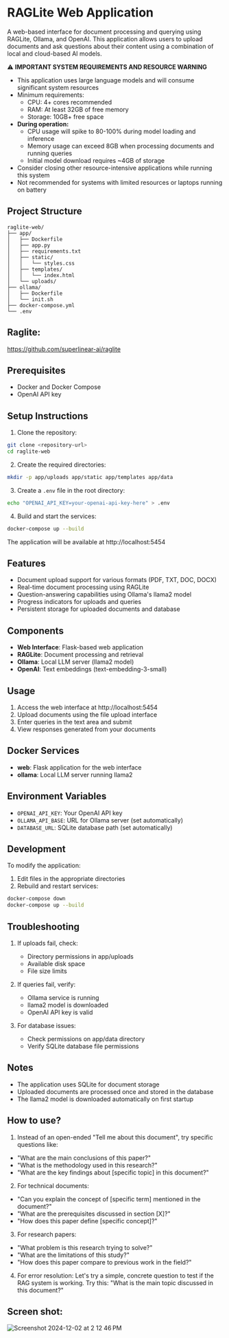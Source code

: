 # RAGLite Web Application

A web-based interface for document processing and querying using RAGLite, Ollama, and OpenAI. This application allows users to upload documents and ask questions about their content using a combination of local and cloud-based AI models.

⚠️ **IMPORTANT SYSTEM REQUIREMENTS AND RESOURCE WARNING**
- This application uses large language models and will consume significant system resources
- Minimum requirements:
  - CPU: 4+ cores recommended
  - RAM: At least 32GB of free memory
  - Storage: 10GB+ free space
- **During operation:**
  - CPU usage will spike to 80-100% during model loading and inference
  - Memory usage can exceed 8GB when processing documents and running queries
  - Initial model download requires ~4GB of storage
- Consider closing other resource-intensive applications while running this system
- Not recommended for systems with limited resources or laptops running on battery

## Project Structure
```
raglite-web/
├── app/
│   ├── Dockerfile
│   ├── app.py
│   ├── requirements.txt
│   ├── static/
│   │   └── styles.css
│   ├── templates/
│   │   └── index.html
│   └── uploads/
├── ollama/
│   ├── Dockerfile
│   └── init.sh
├── docker-compose.yml
└── .env
```

## Raglite:
https://github.com/superlinear-ai/raglite


## Prerequisites
- Docker and Docker Compose
- OpenAI API key

## Setup Instructions

1. Clone the repository:
```bash
git clone <repository-url>
cd raglite-web
```

2. Create the required directories:
```bash
mkdir -p app/uploads app/static app/templates app/data
```

3. Create a `.env` file in the root directory:
```bash
echo "OPENAI_API_KEY=your-openai-api-key-here" > .env
```

4. Build and start the services:
```bash
docker-compose up --build
```

The application will be available at http://localhost:5454

## Features
- Document upload support for various formats (PDF, TXT, DOC, DOCX)
- Real-time document processing using RAGLite
- Question-answering capabilities using Ollama's llama2 model
- Progress indicators for uploads and queries
- Persistent storage for uploaded documents and database

## Components
- **Web Interface**: Flask-based web application
- **RAGLite**: Document processing and retrieval
- **Ollama**: Local LLM server (llama2 model)
- **OpenAI**: Text embeddings (text-embedding-3-small)

## Usage
1. Access the web interface at http://localhost:5454
2. Upload documents using the file upload interface
3. Enter queries in the text area and submit
4. View responses generated from your documents

## Docker Services
- **web**: Flask application for the web interface
- **ollama**: Local LLM server running llama2

## Environment Variables
- `OPENAI_API_KEY`: Your OpenAI API key
- `OLLAMA_API_BASE`: URL for Ollama server (set automatically)
- `DATABASE_URL`: SQLite database path (set automatically)

## Development
To modify the application:
1. Edit files in the appropriate directories
2. Rebuild and restart services:
```bash
docker-compose down
docker-compose up --build
```

## Troubleshooting
1. If uploads fail, check:
   - Directory permissions in app/uploads
   - Available disk space
   - File size limits

2. If queries fail, verify:
   - Ollama service is running
   - llama2 model is downloaded
   - OpenAI API key is valid

3. For database issues:
   - Check permissions on app/data directory
   - Verify SQLite database file permissions

## Notes
- The application uses SQLite for document storage
- Uploaded documents are processed once and stored in the database
- The llama2 model is downloaded automatically on first startup

## How to use?

1. Instead of an open-ended "Tell me about this document", try specific questions like:
- "What are the main conclusions of this paper?"
- "What is the methodology used in this research?"
- "What are the key findings about [specific topic] in this document?"

2. For technical documents:
- "Can you explain the concept of [specific term] mentioned in the document?"
- "What are the prerequisites discussed in section [X]?"
- "How does this paper define [specific concept]?"

3. For research papers:
- "What problem is this research trying to solve?"
- "What are the limitations of this study?"
- "How does this paper compare to previous work in the field?"

4. For error resolution:
Let's try a simple, concrete question to test if the RAG system is working. Try this:
"What is the main topic discussed in this document?"


## Screen shot:

![Screenshot 2024-12-02 at 2 12 46 PM](https://github.com/user-attachments/assets/c5419137-29cb-46c9-8723-a19b669ba35f)
